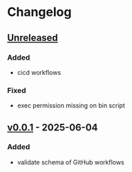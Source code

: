 # Changelog

## [Unreleased]

### Added

- cicd workflows

### Fixed

- exec permission missing on bin script

## [v0.0.1] - 2025-06-04

### Added

- validate schema of GitHub workflows

[Unreleased]: https://github.com/eighty4/model-t/compare/v0.0.1...HEAD
[v0.0.1]: https://github.com/eighty4/model-t/releases/tag/v0.0.1
